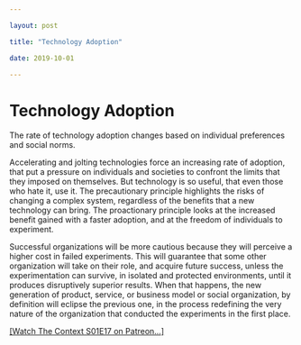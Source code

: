 ```yaml
---

layout: post

title: "Technology Adoption"

date: 2019-10-01

---
```


# Technology Adoption

The rate of technology adoption changes based on individual preferences and social norms.

Accelerating and jolting technologies force an increasing rate of adoption, that put a pressure on individuals and societies to confront the limits that they imposed on themselves. But technology is so useful, that even those who hate it, use it. The precautionary principle highlights the risks of changing a complex system, regardless of the benefits that a new technology can bring. The proactionary principle looks at the increased benefit gained with a faster adoption, and at the freedom of individuals to experiment.

Successful organizations will be more cautious because they will perceive a higher cost in failed experiments. This will guarantee that some other organization will take on their role, and acquire future success, unless the experimentation can survive, in isolated and protected environments, until it produces disruptively superior results. When that happens, the new generation of product, service, or business model or social organization, by definition will eclipse the previous one, in the process redefining the very nature of the organization that conducted the experiments in the first place.

[[Watch The Context S01E17 on Patreon…]](https://www.patreon.com/posts/30652171)
